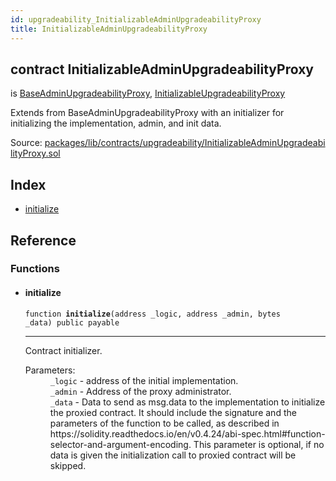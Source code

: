 ```yaml
---
id: upgradeability_InitializableAdminUpgradeabilityProxy
title: InitializableAdminUpgradeabilityProxy
---
```


<div class="contract-doc"><div class="contract"><h2 class="contract-header"><span class="contract-kind">contract</span> InitializableAdminUpgradeabilityProxy</h2><p class="base-contracts"><span>is</span> <a href="upgradeability_BaseAdminUpgradeabilityProxy.html">BaseAdminUpgradeabilityProxy</a><span>, </span><a href="upgradeability_InitializableUpgradeabilityProxy.html">InitializableUpgradeabilityProxy</a></p><p class="description">Extends from BaseAdminUpgradeabilityProxy with an initializer for initializing the implementation, admin, and init data.</p><div class="source">Source: <a href="https://github.com/zeppelinos/zos/blob/v2.3.0/packages/lib/contracts/upgradeability/InitializableAdminUpgradeabilityProxy.sol" target="_blank">packages/lib/contracts/upgradeability/InitializableAdminUpgradeabilityProxy.sol</a></div></div><div class="index"><h2>Index</h2><ul><li><a href="upgradeability_InitializableAdminUpgradeabilityProxy.html#initialize">initialize</a></li></ul></div><div class="reference"><h2>Reference</h2><div class="functions"><h3>Functions</h3><ul><li><div class="item function"><span id="initialize" class="anchor-marker"></span><h4 class="name">initialize</h4><div class="body"><code class="signature">function <strong>initialize</strong><span>(address _logic, address _admin, bytes _data) </span><span>public </span><span>payable </span></code><hr/><div class="description"><p>Contract initializer.</p></div><dl><dt><span class="label-parameters">Parameters:</span></dt><dd><div><code>_logic</code> - address of the initial implementation.</div><div><code>_admin</code> - Address of the proxy administrator.</div><div><code>_data</code> - Data to send as msg.data to the implementation to initialize the proxied contract. It should include the signature and the parameters of the function to be called, as described in https://solidity.readthedocs.io/en/v0.4.24/abi-spec.html#function-selector-and-argument-encoding. This parameter is optional, if no data is given the initialization call to proxied contract will be skipped.</div></dd></dl></div></div></li></ul></div></div></div>
